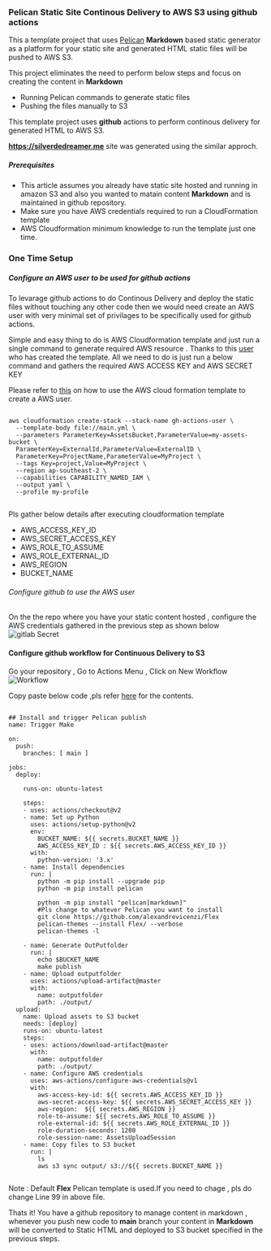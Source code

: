 
### Pelican Static Site Continous Delivery to AWS S3 using github actions

This a template project that uses [Pelican](https://getpelican.com/) **Markdown** based static generator as a platform for your static site and generated HTML static files will be pushed to AWS S3.

This project eliminates the need to perform below steps and focus on creating the content in **Markdown**

- Running Pelican commands to generate static files
- Pushing the files manually to S3

This template project uses **github** actions to perform continous delivery for generated HTML to AWS S3.

**https://silverdedreamer.me** site was generated using the similar approch.

##### Prerequisites
- This article assumes you already have static site hosted and running in amazon S3 and also you wanted to matain content **Markdown** and is maintained in github repository.
- Make sure you have AWS credentials required to run a CloudFormation template
- AWS Cloudformation minimum knowledge to run the template just one time.

### One Time Setup

##### Configure an AWS user to be used for github actions

To levarage github actions to do Continous Delivery and deploy the static files without touching any other code then we would need create an AWS user with very minimal set of privilages to be specifically used for github actions.

Simple and easy thing to do is AWS Cloudformation template and just run a single command to generate required AWS resource . Thanks to this [user](https://github.com/antklim) who has created the template. All we need to do is just run a below command and gathers the required AWS ACCESS KEY and AWS SECRET KEY

Please refer to [this](https://github.com/antklim/gh-actions-user) on how to use the AWS cloud formation template to create a AWS user.
```

aws cloudformation create-stack --stack-name gh-actions-user \
  --template-body file://main.yml \
  --parameters ParameterKey=AssetsBucket,ParameterValue=my-assets-bucket \
  ParameterKey=ExternalId,ParameterValue=ExternalID \
  ParameterKey=ProjectName,ParameterValue=MyProject \
  --tags Key=project,Value=MyProject \
  --region ap-southeast-2 \
  --capabilities CAPABILITY_NAMED_IAM \
  --output yaml \
  --profile my-profile
  
```

Pls gather below details after executing cloudformation template

- AWS_ACCESS_KEY_ID
- AWS_SECRET_ACCESS_KEY
- AWS_ROLE_TO_ASSUME
- AWS_ROLE_EXTERNAL_ID
- AWS_REGION
- BUCKET_NAME

###### Configure github to use the AWS user

On the the repo where you have your static content hosted , configure the AWS credentials gathered in the previous step as shown below
<img src="/images/github-secrets.png" alt="gitlab Secret" title="gitlab Secret">

#### Configure github workflow for Continuous Delivery to S3

Go your repository , Go to Actions Menu , Click on New Workflow
<img src="/images/github-actions-new-workflow.PNG" alt="Workflow" title="Workflow">




Copy paste below code ,pls refer [here](https://raw.githubusercontent.com/sdontireddy/pelican-static-site-continuous-delivery-to-aws-s3/main/.github/workflows/publish-pelican-site-to-aws-s3.yml) for the contents.

```

## Install and trigger Pelican publish
name: Trigger Make

on:
  push:
    branches: [ main ]

jobs:
  deploy:

    runs-on: ubuntu-latest

    steps:
    - uses: actions/checkout@v2
    - name: Set up Python
      uses: actions/setup-python@v2
      env:
        BUCKET_NAME: ${{ secrets.BUCKET_NAME }}
        AWS_ACCESS_KEY_ID : ${{ secrets.AWS_ACCESS_KEY_ID }}
      with:
        python-version: '3.x'
    - name: Install dependencies
      run: |
        python -m pip install --upgrade pip
        python -m pip install pelican
        
        python -m pip install "pelican[markdown]"
        #Pls change to whatever Pelican you want to install
        git clone https://github.com/alexandrevicenzi/Flex
        pelican-themes --install Flex/ --verbose
        pelican-themes -l
                
    - name: Generate OutPutfolder
      run: |
        echo $BUCKET_NAME
        make publish
    - name: Upload outputfolder 
      uses: actions/upload-artifact@master
      with:
        name: outputfolder
        path: ./output/
  upload:
    name: Upload assets to S3 bucket
    needs: [deploy]
    runs-on: ubuntu-latest
    steps:
    - uses: actions/download-artifact@master
      with:
        name: outputfolder
        path: ./output/
    - name: Configure AWS credentials
      uses: aws-actions/configure-aws-credentials@v1
      with:
        aws-access-key-id: ${{ secrets.AWS_ACCESS_KEY_ID }}
        aws-secret-access-key: ${{ secrets.AWS_SECRET_ACCESS_KEY }}
        aws-region:  ${{ secrets.AWS_REGION }}
        role-to-assume: ${{ secrets.AWS_ROLE_TO_ASSUME }}
        role-external-id: ${{ secrets.AWS_ROLE_EXTERNAL_ID }}
        role-duration-seconds: 1200
        role-session-name: AssetsUploadSession
    - name: Copy files to S3 bucket
      run: |
        ls
        aws s3 sync output/ s3://${{ secrets.BUCKET_NAME }}


```



Note : Default **Flex** Pelican template is used.If you need to chage , pls do change Line 99 in above file.

Thats it! You have a github repository to manage content in markdown , whenever you push new code to **main** branch your content in **Markdown** will be converted to Static HTML and deployed to S3 bucket specified in the previous steps.
